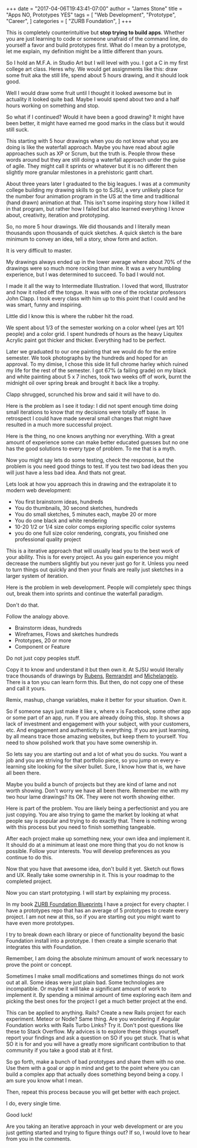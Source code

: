 +++
date = "2017-04-06T19:43:41-07:00"
author = "James Stone"
title = "Apps NO, Prototypes YES"
tags = [
    "Web Development",
    "Prototype",
    "Career",
]
categories = [
    "ZURB Foundation",
]
+++

This is completely counterintuitive but **stop trying to build apps**. Whether you are just learning to code or someone unafraid of the command line, do yourself a favor and build prototypes first. What do I mean by a prototype, let me explain, my definition might be a little different than yours.

So I hold an M.F.A. in Studio Art but I will level with you. I got a C in my first college art class. Heres why. We would get assignments like this: draw some fruit aka the still life, spend about 5 hours drawing, and it should look good. 

Well I would draw some fruit until I thought it looked awesome but in actuality it looked quite bad. Maybe I would spend about two and a half hours working on something and stop.

So what if I continued? Would it have been a good drawing? It might have been better, it might have earned me good marks in the class but it would still suck.

This starting with 5 hour drawings when you do not know what you are doing is like the waterfall approach. Maybe you have read about agile approaches such as XP or Scrum, but the truth is. People throw these words around but they are still doing a waterfall approach under the guise of agile. They might call it sprints or whatever but it is no different then slightly more granular milestones in a prehistoric gantt chart.

About three years later I graduated to the big leagues. I was at a community college building my drawing skills to go to SJSU, a very unlikely place for the number four animation program in the US at the time and traditional (hand drawn) animation at that. This isn't some inspiring story how I killed it in that program, but rather how I failed but also learned everything I know about, creativity, iteration and prototyping.

So, no more 5 hour drawings. We did thousands and I literally mean thousands upon thousands of quick sketches. A quick sketch is the bare minimum to convey an idea, tell a story, show form and action.

It is very difficult to master.

My drawings always ended up in the lower average where about 70% of the drawings were so much more rocking than mine. It was a very humbling experience, but I was determined to succeed. To bad I would not.

I made it all the way to Intermediate Illustration. I loved that word, Illustrator and how it rolled off the tongue. It was with one of the rockstar professors John Clapp. I took every class with him up to this point that I could and he was smart, funny and inspiring.

Little did I know this is where the rubber hit the road.

We spent about 1/3 of the semester working on a color wheel (yes art 101 people) and a color grid. I spent hundreds of hours as the heavy Liquitex Acrylic paint got thicker and thicker. Everything had to be perfect.

Later we graduated to our one painting that we would do for the entire semester. We took photographs by the hundreds and hoped for an approval. To my dimise, I chose this side lit full chrome harley which ruined my life for the rest of the semester. I got 67% (a failing grade) on my black and white painting about 5 x 7 inches, took two weeks off of work, burnt the midnight oil over spring break and brought it back like a trophy.

Clapp shrugged, scrunched his brow and said it will have to do.

Here is the problem as I see it today: I did not spent enough time doing small iterations to know that my decisions were totally off base. In retrospect I could have made several small changes that might have resulted in a much more successful project.

Here is the thing, no one knows anything nor everything. With a great amount of experience some can make better educated guesses but no one has the good solutions to every type of problem. To me that is a myth.

Now you might say lets do some testing, check the response, but the problem is you need good things to test. If you test two bad ideas then you will just have a less bad idea. And thats not great.

Lets look at how you approach this in drawing and the extrapolate it to modern web development:

- You first brainstorm ideas, hundreds
- You do thumbnails, 30 second sketches, hundreds
- You do small sketches, 5 minutes each, maybe 20 or more
- You do one black and white rendering
- 10-20 1/2 or 1/4 size color comps exploring specific color systems
- you do one full size color rendering, congrats, you finished one professional quality project

This is a iterative approach that will usually lead you to the best work of your ability. This is for every project. As you gain experience you might decrease the numbers slightly but you never just go for it. Unless you need to turn things out quickly and then your finals are really just sketches in a larger system of iteration.

Here is the problem in web development. People will completely spec things out, break them into sprints and continue the waterfall paradigm. 

Don't do that.

Follow the analogy above.

- Brainstorm ideas, hundreds
- Wireframes, Flows and sketches hundreds
- Prototypes, 20 or more
- Component or Feature

Do not just copy peoples stuff.

Copy it to know and understand it but then own it. At SJSU would literally trace thousands of drawings by [Rubens](http://en.wikipedia.org/wiki/Peter_Paul_Rubens), [Remrandnt](http://en.wikipedia.org/wiki/Rembrandt) and [Michelangelo](http://en.wikipedia.org/wiki/Michelangelo). There is a ton you can learn form this. But then, do not copy one of these and call it yours.

Remix, mashup, change variables, make it better for your situation. Own it.

So if someone says just make it like x, where x is Facebook, some other app or some part of an app, run. If you are already doing this, stop. It shows a lack of investment and engagement with your subject, with your customers, etc. And engagement and authenticity is everything. If you are just learning, by all means trace those amazing websites, but keep them to yourself. You need to show polished work that you have some ownership in.

So lets say you are starting out and a lot of what you do sucks. You want a job and you are striving for that portfolio piece, so you jump on every e-learning site looking for the silver bullet. Sure, I know how that is, we have all been there.

Maybe you build a bunch of projects but they are kind of lame and not worth showing. Don't worry we have all been there. Remember me with my two hour lame drawings? Its OK. They were not worth showing either.

Here is part of the problem. You are likely being a perfectionist and you are just copying. You are also trying to game the market by looking at what people say is popular and trying to do exactly that. There is nothing wrong with this process but you need to finish something tangeable.

After each project make up something new, your own idea and implement it. It should do at a minimum at least one more thing that you do not know is possible. Follow your interests. You will develop preferences as you continue to do this.

Now that you have that awesome idea, don't build it yet. Sketch out flows and UX. Really take some ownership in it. This is your roadmap to the completed project.

Now you can start prototyping. I will start by explaining my process.

In my book [ZURB Foundation Blueprints](/zurb-foundation-blueprints) I have a project for every chapter. I have a prototypes repo that has an average of 5 prototypes to create every project. I am not new at this, so if you are starting out you might want to have even more prototypes.

I try to break down each library or piece of functionality beyond the basic Foundation install into a prototype. I then create a simple scenario that integrates this with Foundation.

Remember, I am doing the absolute minimum amount of work necessary to prove the point or concept.

Sometimes I make small modifications and sometimes things do not work out at all. Some ideas were just plain bad. Some technologies are incompatible. Or maybe it will take a significant amount of work to implement it. By spending a minimal amount of time exploring each item and picking the best ones for the project I get a much better project at the end.

This can be applied to anything. Rails? Create a new Rails project for each experiment. Meteor or Node? Same thing. Are you wondering if Angular Foundation works with Rails Turbo Links? Try it. Don't post questions like these to Stack Overflow. My advices is to explore these things yourself, report your findings and ask a question on SO if you get stuck. That is what SO it is for and you will have a greatly more significant contribution to that community if you take a good stab at it first.

So go forth, make a bunch of bad prototypes and share them with no one. Use them with a goal or app in mind and get to the point where you can build a complex app that actually does something beyond being a copy. I am sure you know what I mean.

Then, repeat this process because you will get better with each project.

I do, every single time.

Good luck!

Are you taking an iterative approach in your web development or are you just getting started and trying to figure things out? If so, I would love to hear from you in the comments.